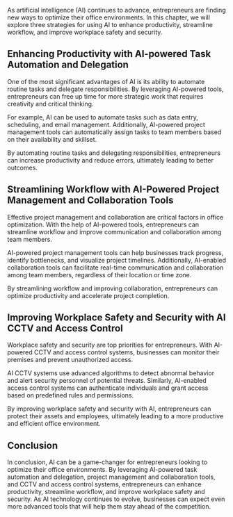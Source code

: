 

As artificial intelligence (AI) continues to advance, entrepreneurs are finding new ways to optimize their office environments. In this chapter, we will explore three strategies for using AI to enhance productivity, streamline workflow, and improve workplace safety and security.

Enhancing Productivity with AI-powered Task Automation and Delegation
---------------------------------------------------------------------

One of the most significant advantages of AI is its ability to automate routine tasks and delegate responsibilities. By leveraging AI-powered tools, entrepreneurs can free up time for more strategic work that requires creativity and critical thinking.

For example, AI can be used to automate tasks such as data entry, scheduling, and email management. Additionally, AI-powered project management tools can automatically assign tasks to team members based on their availability and skillset.

By automating routine tasks and delegating responsibilities, entrepreneurs can increase productivity and reduce errors, ultimately leading to better outcomes.

Streamlining Workflow with AI-Powered Project Management and Collaboration Tools
--------------------------------------------------------------------------------

Effective project management and collaboration are critical factors in office optimization. With the help of AI-powered tools, entrepreneurs can streamline workflow and improve communication and collaboration among team members.

AI-powered project management tools can help businesses track progress, identify bottlenecks, and visualize project timelines. Additionally, AI-enabled collaboration tools can facilitate real-time communication and collaboration among team members, regardless of their location or time zone.

By streamlining workflow and improving collaboration, entrepreneurs can optimize productivity and accelerate project completion.

Improving Workplace Safety and Security with AI CCTV and Access Control
-----------------------------------------------------------------------

Workplace safety and security are top priorities for entrepreneurs. With AI-powered CCTV and access control systems, businesses can monitor their premises and prevent unauthorized access.

AI CCTV systems use advanced algorithms to detect abnormal behavior and alert security personnel of potential threats. Similarly, AI-enabled access control systems can authenticate individuals and grant access based on predefined rules and permissions.

By improving workplace safety and security with AI, entrepreneurs can protect their assets and employees, ultimately leading to a more productive and efficient office environment.

Conclusion
----------

In conclusion, AI can be a game-changer for entrepreneurs looking to optimize their office environments. By leveraging AI-powered task automation and delegation, project management and collaboration tools, and CCTV and access control systems, entrepreneurs can enhance productivity, streamline workflow, and improve workplace safety and security. As AI technology continues to evolve, businesses can expect even more advanced tools that will help them stay ahead of the competition.
